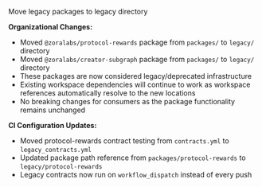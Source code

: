 ---
---

Move legacy packages to legacy directory

**Organizational Changes:**
- Moved `@zoralabs/protocol-rewards` package from `packages/` to `legacy/` directory
- Moved `@zoralabs/creator-subgraph` package from `packages/` to `legacy/` directory
- These packages are now considered legacy/deprecated infrastructure
- Existing workspace dependencies will continue to work as workspace references automatically resolve to the new locations
- No breaking changes for consumers as the package functionality remains unchanged

**CI Configuration Updates:**
- Moved protocol-rewards contract testing from `contracts.yml` to `legacy_contracts.yml`
- Updated package path reference from `packages/protocol-rewards` to `legacy/protocol-rewards`
- Legacy contracts now run on `workflow_dispatch` instead of every push